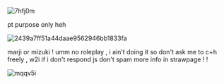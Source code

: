 ![7hfj0m](https://github.com/user-attachments/assets/9286a319-f049-493d-b218-3817b7931079)

pt purpose only heh

![2439a7ff51a44daae9562946bb1833fa](https://github.com/user-attachments/assets/4155603b-aaa2-4d4e-8f1c-b895952c1069)


marji     or     mizuki  !
umm no roleplay , i ain't doing it so don't ask me to
c+h freely , w2i if i don't respond js don't spam
more info in strawpage ! !


![mqqv5i](https://github.com/user-attachments/assets/d1428dd2-a0e5-48a0-9691-f98ce8bf14c2)
